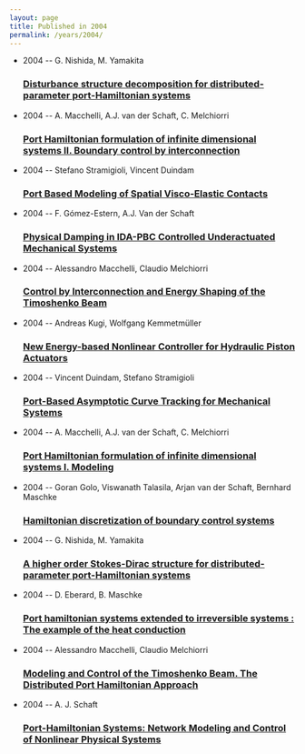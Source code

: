 ```yaml
---
layout: page
title: Published in 2004
permalink: /years/2004/
---
```


<ul class="post-list">

  <li>
    <span class="post-meta">2004 -- G. Nishida, M. Yamakita</span>
    <h3><a class="post-link" href="../../disturbance-structure-decomposition-for-distributed-parameter-port-hamiltonian-systems">Disturbance structure decomposition for distributed-parameter port-Hamiltonian systems</a></h3>
  </li>
  <li>
    <span class="post-meta">2004 -- A. Macchelli, A.J. van der Schaft, C. Melchiorri</span>
    <h3><a class="post-link" href="../../port-hamiltonian-formulation-of-infinite-dimensional-systems-ii-boundary-control-by-interconnection">Port Hamiltonian formulation of infinite dimensional systems II. Boundary control by interconnection</a></h3>
  </li>
  <li>
    <span class="post-meta">2004 -- Stefano Stramigioli, Vincent Duindam</span>
    <h3><a class="post-link" href="../../port-based-modeling-of-spatial-visco-elastic-contacts">Port Based Modeling of Spatial Visco-Elastic Contacts</a></h3>
  </li>
  <li>
    <span class="post-meta">2004 -- F. Gómez-Estern, A.J. Van der Schaft</span>
    <h3><a class="post-link" href="../../physical-damping-in-ida-pbc-controlled-underactuated-mechanical-systems">Physical Damping in IDA-PBC Controlled Underactuated Mechanical Systems</a></h3>
  </li>
  <li>
    <span class="post-meta">2004 -- Alessandro Macchelli, Claudio Melchiorri</span>
    <h3><a class="post-link" href="../../control-by-interconnection-and-energy-shaping-of-the-timoshenko-beam">Control by Interconnection and Energy Shaping of the Timoshenko Beam</a></h3>
  </li>
  <li>
    <span class="post-meta">2004 -- Andreas Kugi, Wolfgang Kemmetmüller</span>
    <h3><a class="post-link" href="../../new-energy-based-nonlinear-controller-for-hydraulic-piston-actuators">New Energy-based Nonlinear Controller for Hydraulic Piston Actuators</a></h3>
  </li>
  <li>
    <span class="post-meta">2004 -- Vincent Duindam, Stefano Stramigioli</span>
    <h3><a class="post-link" href="../../port-based-asymptotic-curve-tracking-for-mechanical-systems">Port-Based Asymptotic Curve Tracking for Mechanical Systems</a></h3>
  </li>
  <li>
    <span class="post-meta">2004 -- A. Macchelli, A.J. van der Schaft, C. Melchiorri</span>
    <h3><a class="post-link" href="../../port-hamiltonian-formulation-of-infinite-dimensional-systems-i-modeling">Port Hamiltonian formulation of infinite dimensional systems I. Modeling</a></h3>
  </li>
  <li>
    <span class="post-meta">2004 -- Goran Golo, Viswanath Talasila, Arjan van der Schaft, Bernhard Maschke</span>
    <h3><a class="post-link" href="../../hamiltonian-discretization-of-boundary-control-systems">Hamiltonian discretization of boundary control systems</a></h3>
  </li>
  <li>
    <span class="post-meta">2004 -- G. Nishida, M. Yamakita</span>
    <h3><a class="post-link" href="../../a-higher-order-stokes-dirac-structure-for-distributed-parameter-port-hamiltonian-systems">A higher order Stokes-Dirac structure for distributed-parameter port-Hamiltonian systems</a></h3>
  </li>
  <li>
    <span class="post-meta">2004 -- D. Eberard, B. Maschke</span>
    <h3><a class="post-link" href="../../port-hamiltonian-systems-extended-to-irreversible-systems-the-example-of-the-heat-conduction">Port hamiltonian systems extended to irreversible systems : The example of the heat conduction</a></h3>
  </li>
  <li>
    <span class="post-meta">2004 -- Alessandro Macchelli, Claudio Melchiorri</span>
    <h3><a class="post-link" href="../../modeling-and-control-of-the-timoshenko-beam-the-distributed-port-hamiltonian-approach">Modeling and Control of the Timoshenko Beam. The Distributed Port Hamiltonian Approach</a></h3>
  </li>
  <li>
    <span class="post-meta">2004 -- A. J. Schaft</span>
    <h3><a class="post-link" href="../../port-hamiltonian-systems-network-modeling-and-control-of-nonlinear-physical-systems">Port-Hamiltonian Systems: Network Modeling and Control of Nonlinear Physical Systems</a></h3>
  </li>
</ul>
